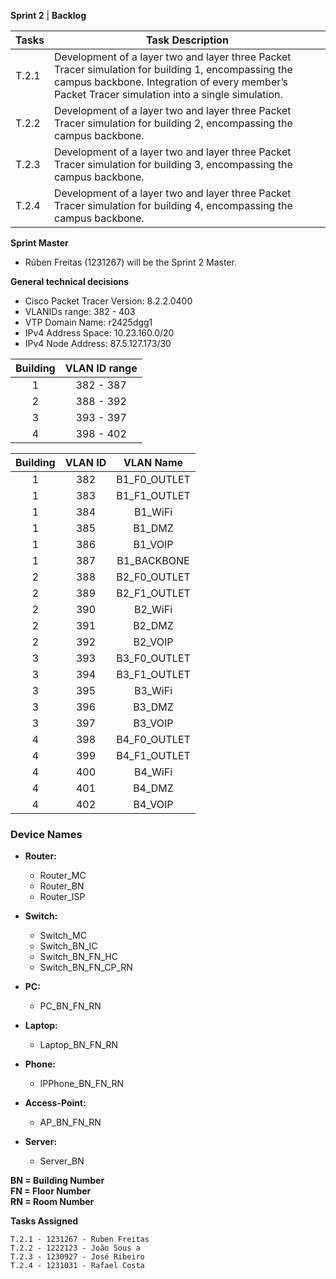 **Sprint 2** | **Backlog**

Tasks  |  Task Description
-------|------------------
T.2.1 |  Development of a layer two and layer three Packet Tracer simulation for building 1, encompassing the campus backbone. Integration of every member’s Packet Tracer simulation into a single simulation.
T.2.2| Development of a layer two and layer three Packet Tracer simulation for building 2, encompassing the campus backbone.
T.2.3| Development of a layer two and layer three Packet Tracer simulation for building 3, encompassing the campus backbone.
T.2.4| Development of a layer two and layer three Packet Tracer simulation for building 4, encompassing the campus backbone.


**Sprint Master**

- Rúben Freitas (1231267) will be the Sprint 2 Master.


**General technical decisions**

- Cisco Packet Tracer Version: 8.2.2.0400
- VLANIDs range: 382 - 403
- VTP Domain Name: r2425dgg1
- IPv4 Address Space: 10.23.160.0/20
- IPv4 Node Address: 87.5.127.173/30

| Building | VLAN ID range |
|:--------:|:-------------:|
|    1     |   382 - 387   |
|    2     |   388 - 392   |
|    3     |   393 - 397   |
|    4     |   398 - 402   |


| Building | VLAN ID |  VLAN Name   |
|:--------:|:-------:|:------------:|
|    1     |   382   | B1_F0_OUTLET |
|    1     |   383   | B1_F1_OUTLET |
|    1     |   384   |   B1_WiFi    |
|    1     |   385   |    B1_DMZ    |
|    1     |   386   |   B1_VOIP    |
|    1     |   387   | B1_BACKBONE  |
|    2     |   388   | B2_F0_OUTLET |
|    2     |   389   | B2_F1_OUTLET |
|    2     |   390   |   B2_WiFi    |
|    2     |   391   |    B2_DMZ    |
|    2     |   392   |   B2_VOIP    |
|    3     |   393   | B3_F0_OUTLET |
|    3     |   394   | B3_F1_OUTLET |
|    3     |   395   |   B3_WiFi    |
|    3     |   396   |    B3_DMZ    |
|    3     |   397   |   B3_VOIP    |
|    4     |   398   | B4_F0_OUTLET |
|    4     |   399   | B4_F1_OUTLET |
|    4     |   400   |   B4_WiFi    |
|    4     |   401   |    B4_DMZ    |
|    4     |   402   |   B4_VOIP    | 


### Device Names ###

- **Router:**
    - Router_MC
    - Router_BN
    - Router_ISP

- **Switch:**
    - Switch_MC
    - Switch_BN_IC
    - Switch_BN_FN_HC
    - Switch_BN_FN_CP_RN

- **PC:**
    - PC_BN_FN_RN

- **Laptop:**
    - Laptop_BN_FN_RN

- **Phone:**
    - IPPhone_BN_FN_RN

- **Access-Point:**
    - AP_BN_FN_RN

- **Server:**
    - Server_BN

**BN = Building Number**\
**FN = Floor Number**\
**RN = Room Number**



**Tasks Assigned**
```
T.2.1 - 1231267 - Ruben Freitas
T.2.2 - 1222123 - João Sous a
T.2.3 - 1230927 - José Ribeiro
T.2.4 - 1231031 - Rafael Costa
```
